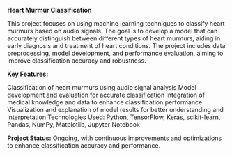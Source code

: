 **Heart Murmur Classification**

This project focuses on using machine learning techniques to classify heart murmurs based on audio signals. The goal is to develop a model that can accurately distinguish between different types of heart murmurs, aiding in early diagnosis and treatment of heart conditions. The project includes data preprocessing, model development, and performance evaluation, aiming to improve classification accuracy and robustness.

**Key Features:**

Classification of heart murmurs using audio signal analysis
Model development and evaluation for accurate classification
Integration of medical knowledge and data to enhance classification performance
Visualization and explanation of model results for better understanding and interpretation
Technologies Used:
Python, TensorFlow, Keras, scikit-learn, Pandas, NumPy, Matplotlib, Jupyter Notebook

**Project Status:** Ongoing, with continuous improvements and optimizations to enhance classification accuracy and performance.
